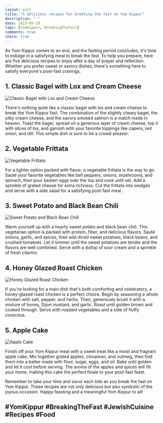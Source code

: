 ```yaml
---
layout: post
title: "5 delicious recipes for breaking the fast on Yom Kippur"
description: " "
date: 2023-09-20
tags: [YomKippur, BreakingTheFast]
comments: true
share: true
---
```


As Yom Kippur comes to an end, and the fasting period concludes, it's time to indulge in a satisfying meal to break the fast. To help you prepare, here are five delicious recipes to enjoy after a day of prayer and reflection. Whether you prefer sweet or savory dishes, there's something here to satisfy everyone's post-fast cravings.

## 1. Classic Bagel with Lox and Cream Cheese

![Classic Bagel with Lox and Cream Cheese](https://source.unsplash.com/1600x900/?bagel,lox,cream-cheese) 

There's nothing quite like a classic bagel with lox and cream cheese to break the Yom Kippur fast. The combination of the slightly chewy bagel, the silky cream cheese, and the savory smoked salmon is a match made in heaven. Toast the bagel, spread on a generous layer of cream cheese, top it with slices of lox, and garnish with your favorite toppings like capers, red onion, and dill. This simple dish is sure to be a crowd-pleaser.

## 2. Vegetable Frittata

![Vegetable Frittata](https://source.unsplash.com/1600x900/?frittata,vegetable)

For a lighter option packed with flavor, a vegetable frittata is the way to go. Sauté your favorite vegetables like bell peppers, onions, mushrooms, and spinach, then pour beaten eggs over the top and cook until set. Add a sprinkle of grated cheese for extra richness. Cut the frittata into wedges and serve with a side salad for a satisfying post-fast meal.

## 3. Sweet Potato and Black Bean Chili

![Sweet Potato and Black Bean Chili](https://source.unsplash.com/1600x900/?sweet-potato,black-bean,chili)

Warm yourself up with a hearty sweet potato and black bean chili. This vegetarian option is packed with protein, fiber, and delicious flavors. Sauté onions, garlic, and spices, then add diced sweet potatoes, black beans, and crushed tomatoes. Let it simmer until the sweet potatoes are tender and the flavors are well combined. Serve with a dollop of sour cream and a sprinkle of fresh cilantro.

## 4. Honey Glazed Roast Chicken

![Honey Glazed Roast Chicken](https://source.unsplash.com/1600x900/?roast-chicken,honey)

If you're looking for a main dish that's both comforting and celebratory, a honey-glazed roast chicken is a perfect choice. Begin by seasoning a whole chicken with salt, pepper, and herbs. Then, generously brush it with a mixture of honey, Dijon mustard, and garlic. Roast until golden brown and cooked through. Serve with roasted vegetables and a side of fluffy couscous.

## 5. Apple Cake

![Apple Cake](https://source.unsplash.com/1600x900/?apple,cake)

Finish off your Yom Kippur meal with a sweet treat like a moist and fragrant apple cake. Mix together grated apples, cinnamon, and nutmeg, then fold them into a batter made with flour, sugar, eggs, and oil. Bake until golden and let it cool before serving. The aroma of the apples and spices will fill your home, making this cake the perfect finale to your post-fast feast.

Remember to take your time and savor each bite as you break the fast on Yom Kippur. These recipes are not only delicious but also symbolic of the joyous occasion. Happy feasting and a meaningful Yom Kippur to all!

## #YomKippur #BreakingTheFast #JewishCuisine #Recipes #Food